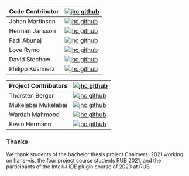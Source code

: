 | Code Contributor | [![jhc github](https://img.shields.io/badge/GitHub-isselab-181717.svg?style=flat&logo=github)](https://www.github.com/isselab)           |
|------------------|------------------------------------------------------------------------------------------------------------------------------------------|
| Johan Martinson  | [![jhc github](https://img.shields.io/badge/GitHub-johmara-181717.svg?style=flat&logo=github)](https://www.github.com/johmara)           |
| Herman Jansson   | [![jhc github](https://img.shields.io/badge/GitHub-janssonherman-181717.svg?style=flat&logo=github)](https://www.github.com/janssonherman) |
| Fadi Abunaj      | [![jhc github](https://img.shields.io/badge/GitHub-Civilangem0-181717.svg?style=flat&logo=github)](https://www.github.com/Civilangem0)   |
| Love Rymo        | [![jhc github](https://img.shields.io/badge/GitHub-Love--Ry1-181717.svg?style=flat&logo=github)](https://www.github.com/Love-Ry1)        |
| David Stechow    | [![jhc github](https://img.shields.io/badge/GitHub-HerrKermet-181717.svg?style=flat&logo=github)](https://www.github.com/HerrKermet)     |
| Philipp Kusmierz | [![jhc github](https://img.shields.io/badge/GitHub-Uranophan-181717.svg?style=flat&logo=github)](https://www.github.com/Uranophan)                       |


| Project Contributors | [![jhc github](https://img.shields.io/badge/GitHub-isselab-181717.svg?style=flat&logo=github)](https://www.github.com/isselab)               |
|----------------------|----------------------------------------------------------------------------------------------------------------------------------------------|
| Thorsten Berger      | [![jhc github](https://img.shields.io/badge/GitHub-thorstenberger-181717.svg?style=flat&logo=github)](https://www.github.com/thorstenberger) |
| Mukelabai Mukelabai  | [![jhc github](https://img.shields.io/badge/GitHub-??-181717.svg?style=flat&logo=github)](https://www.github.com/??)                         |
| Wardah Mahmood       | [![jhc github](https://img.shields.io/badge/GitHub-??-181717.svg?style=flat&logo=github)](https://www.github.com/??)                         |
| Kevin Hermann        | [![jhc github](https://img.shields.io/badge/GitHub-??-181717.svg?style=flat&logo=github)](https://www.github.com/??)                         |

### Thanks
We thank students of the bachelor thesis project Chalmers '2021 working on hans-vis, the four project course students RUB 2021, and the participants of the IntelliJ IDE plugin course of 2023 at RUB.
   
